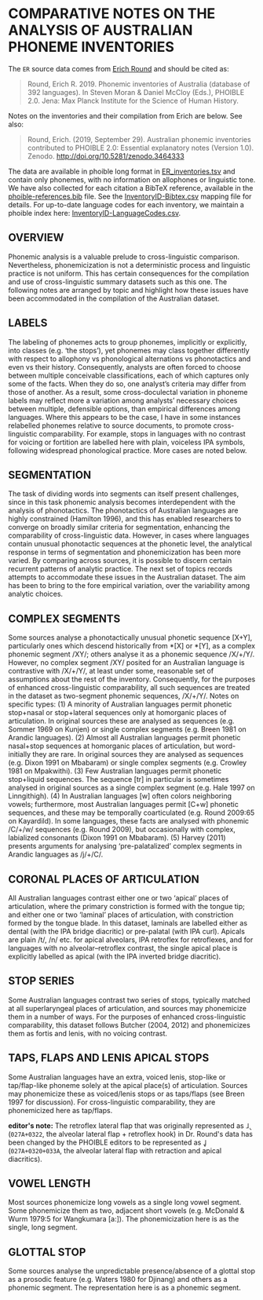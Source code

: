 # COMPARATIVE NOTES ON THE ANALYSIS OF AUSTRALIAN PHONEME INVENTORIES

The `ER` source data comes from [Erich
Round](https://languages-cultures.uq.edu.au/profile/1160/erich-round) and
should be cited as:

> Round, Erich R. 2019. Phonemic inventories of Australia (database of 392 languages). In Steven Moran & Daniel McCloy (Eds.), PHOIBLE 2.0. Jena: Max Planck Institute for the Science of Human History.

Notes on the inventories and their compilation from Erich are below. See also:

> Round, Erich. (2019, September 29). Australian phonemic inventories contributed to PHOIBLE 2.0: Essential explanatory notes (Version 1.0). Zenodo. http://doi.org/10.5281/zenodo.3464333

The data
are available in phoible long format in
[ER_inventories.tsv](ER_inventories.tsv) and contain only phonemes, with no
information on allophones or linguistic tone. We have also collected for each citation a BibTeX reference, available in the [phoible-references.bib](../../data/phoible-references.bib) file. See the [InventoryID-Bibtex.csv](../../mappings/InventoryID-Bibtex.csv) mapping file for details. For up-to-date language codes for each inventory, we maintain a phoible index here:
[InventoryID-LanguageCodes.csv](../../mappings/InventoryID-LanguageCodes.csv).


## OVERVIEW

Phonemic analysis is a valuable prelude to cross-linguistic comparison.
Nevertheless, phonemicization is not a deterministic process and linguistic
practice is not uniform. This has certain consequences for the compilation and
use of cross-linguistic summary datasets such as this one. The following notes
are arranged by topic and highlight how these issues have been accommodated in
the compilation of the Australian dataset.

## LABELS

The labeling of phonemes acts to group phonemes, implicitly or explicitly, into
classes (e.g. ‘the stops’), yet phonemes may class together differently with
respect to allophony vs phonological alternations vs phonotactics and even vs
their history. Consequently, analysts are often forced to choose between
multiple conceivable classifications, each of which captures only some of the
facts. When they do so, one analyst’s criteria may differ from those of
another. As a result, some cross-doculectal variation in phoneme labels may
reflect more a variation among analysts’ necessary choices between multiple,
defensible options, than empirical differences among languages. Where this
appears to be the case, I have in some instances relabelled phonemes relative
to source documents, to promote cross-linguistic comparability. For example,
stops in languages with no contrast for voicing or fortition are labelled here
with plain, voiceless IPA symbols, following widespread phonological practice.
More cases are noted below.

## SEGMENTATION

The task of dividing words into segments can itself present challenges, since
in this task phonemic analysis becomes interdependent with the analysis of
phonotactics. The phonotactics of Australian languages are highly constrained
(Hamilton 1996), and this has enabled researchers to converge on broadly
similar criteria for segmentation, enhancing the comparability of
cross-linguistic data. However, in cases where languages contain unusual
phonotactic sequences at the phonetic level, the analytical response in terms
of segmentation and phonemicization has been more varied. By comparing across
sources, it is possible to discern certain recurrent patterns of analytic
practice. The next set of topics records attempts to accommodate these issues
in the Australian dataset. The aim has been to bring to the fore empirical
variation, over the variability among analytic choices.

## COMPLEX SEGMENTS

Some sources analyse a phonotactically unusual phonetic sequence [X+Y],
particularly ones which descend historically from *[X] or *[Y], as a complex
phonemic segment /XY/; others analyse it as a phonemic sequence /X/+/Y/.
However, no complex segment /XY/ posited for an Australian language is
contrastive with /X/+/Y/, at least under some, reasonable set of assumptions
about the rest of the inventory. Consequently, for the purposes of enhanced
cross-linguistic comparability, all such sequences are treated in the dataset
as two-segment phonemic sequences, /X/+/Y/. Notes on specific types: (1) A
minority of Australian languages permit phonetic stop+nasal or stop+lateral
sequences only at homorganic places of articulation. In original sources these
are analysed as sequences (e.g. Sommer 1969 on Kunjen) or single complex
segments (e.g. Breen 1981 on Arandic languages). (2) Almost all Australian
languages permit phonetic nasal+stop sequences at homorganic places of
articulation, but word-initially they are rare. In original sources they are
analysed as sequences (e.g. Dixon 1991 on Mbabaram) or single complex segments
(e.g. Crowley 1981 on Mpakwithi). (3) Few Australian languages permit phonetic
stop+liquid sequences. The sequence [tr] in particular is sometimes analysed in
original sources as a single complex segment (e.g. Hale 1997 on Linngithigh).
(4) In Australian languages [w] often colors neighboring vowels; furthermore,
most Australian languages permit [C+w] phonetic sequences, and these may be
temporally coarticulated (e.g. Round 2009:65 on Kayardild). In some languages,
these facts are analysed with phonemic /C/+/w/ sequences (e.g. Round 2009), but
occasionally with complex, labialized consonants (Dixon 1991 on Mbabaram). (5)
Harvey (2011) presents arguments for analysing ‘pre-palatalized’ complex
segments in Arandic languages as /j/+/C/.

## CORONAL PLACES OF ARTICULATION

All Australian languages contrast either one or two ‘apical’ places of
articulation, where the primary constriction is formed with the tongue tip; and
either one or two ‘laminal’ places of articulation, with constriction formed by
the tongue blade. In this dataset, laminals are labelled either as dental (with
the IPA bridge diacritic) or pre-palatal (with IPA curl). Apicals are plain
/t/, /n/ etc. for apical alveolars, IPA retroflex for retroflexes, and for
languages with no alveolar–retroflex contrast, the single apical place is
explicitly labelled as apical (with the IPA inverted bridge diacritic).

## STOP SERIES

Some Australian languages contrast two series of stops, typically matched at
all superlaryngeal places of articulation, and sources may phonemicize them in
a number of ways. For the purposes of enhanced cross-linguistic comparability,
this dataset follows Butcher (2004, 2012) and phonemicizes them as fortis and
lenis, with no voicing contrast.

## TAPS, FLAPS AND LENIS APICAL STOPS

Some Australian languages have an extra, voiced lenis, stop-like or
tap/flap-like phoneme solely at the apical place(s) of articulation. Sources
may phonemicize these as voiced/lenis stops or as taps/flaps (see Breen 1997
for discussion). For cross-linguistic comparability, they are phonemicized here
as tap/flaps.

**editor's note:** The retroflex lateral flap that was originally represented
as `ɺ̢` (`027A+0322`, the alveolar lateral flap + retroflex hook) in Dr.
Round's data has been changed by the PHOIBLE editors to be represented as `ɺ̠̺`
(`027A+0320+033A`, the alveolar lateral flap with retraction and apical
diacritics).

## VOWEL LENGTH

Most sources phonemicize long vowels as a single long vowel segment. Some
phonemicize them as two, adjacent short vowels (e.g. McDonald & Wurm 1979:5 for
Wangkumara [a:]). The phonemicization here is as the single, long segment.

## GLOTTAL STOP

Some sources analyse the unpredictable presence/absence of a glottal stop as a
prosodic feature (e.g. Waters 1980 for Djinang) and others as a phonemic
segment. The representation here is as a phonemic segment.
